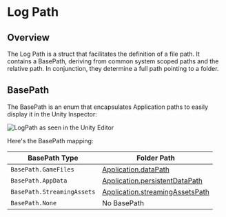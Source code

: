 # Log Path

## Overview

The Log Path is a struct that facilitates the definition of a file path. It contains a BasePath, deriving from common system scoped paths and the relative path. In conjunction, they determine a full path pointing to a folder.

## BasePath

The BasePath is an enum that encapsulates Application paths to easily display it in the Unity Inspector:

![LogPath as seen in the Unity Editor](/images/logpath.png)

Here's the BasePath mapping:

| BasePath Type        | Folder Path                                    |
|----------------------|--------------------------------------------------|
| `BasePath.GameFiles`   | [Application.dataPath](https://docs.unity3d.com/ScriptReference/Application-dataPath.html)      |
| `BasePath.AppData`     | [Application.persistentDataPath](https://docs.unity3d.com/ScriptReference/Application-persistentDataPath.html) |
| `BasePath.StreamingAssets` | [Application.streamingAssetsPath](https://docs.unity3d.com/ScriptReference/Application-streamingAssetsPath.html) |
| `BasePath.None` | No BasePath               |